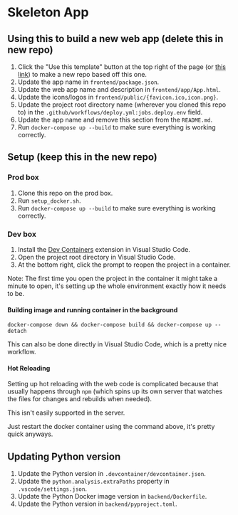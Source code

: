 # Skeleton App

## Using this to build a new web app (delete this in new repo)

1. Click the "Use this template" button at the top right of the page (or [this link](https://github.com/new?template_name=skeleton_app&template_owner=thadexplains)) to make a new repo based off this one.
2. Update the app name in `frontend/package.json`.
3. Update the web app name and description in `frontend/app/App.html`.
4. Update the icons/logos in `frontend/public/{favicon.ico,icon.png}`.
5. Update the project root directory name (wherever you cloned this repo to) in the `.github/workflows/deploy.yml:jobs.deploy.env` field.
6. Update the app name and remove this section from the `README.md`.
7. Run `docker-compose up --build` to make sure everything is working correctly.

## Setup (keep this in the new repo)

### Prod box

1. Clone this repo on the prod box.
2. Run `setup_docker.sh`.
3. Run `docker-compose up --build` to make sure everything is working correctly.

### Dev box

1. Install the [Dev Containers](https://marketplace.visualstudio.com/items?itemName=ms-vscode-remote.remote-containers) extension in Visual Studio Code.
2. Open the project root directory in Visual Studio Code.
3. At the bottom right, click the prompt to reopen the project in a container.

Note: The first time you open the project in the container it might take a minute to open, it's setting up the whole environment exactly how it needs to be.

#### Building image and running container in the background

`docker-compose down && docker-compose build && docker-compose up --detach`

This can also be done directly in Visual Studio Code, which is a pretty nice workflow.

#### Hot Reloading

Setting up hot reloading with the web code is complicated because that usually happens through `npm` (which spins up its own server that watches the files for changes and rebuilds when needed).

This isn't easily supported in the server.

Just restart the docker container using the command above, it's pretty quick anyways.

## Updating Python version

1. Update the Python version in `.devcontainer/devcontainer.json`.
2. Update the `python.analysis.extraPaths` property in `.vscode/settings.json`.
3. Update the Python Docker image version in `backend/Dockerfile`.
4. Update the Python version in `backend/pyproject.toml`.
